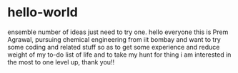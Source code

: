 # hello-world
ensemble number of ideas just need to try one.
hello everyone this is Prem Agrawal, pursuing chemical engineering from iit bombay and want to try some coding and related stuff so as to get some experience and reduce weight of my to-do list of life and to take my hunt for thing i am interested in the most to one level up, thank you!!
